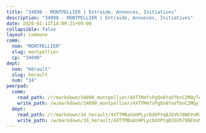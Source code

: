 ```yaml
---
title: "34090 - MONTPELLIER | Entraide, Annonces, Initiatives"
description: "34090 - MONTPELLIER | Entraide, Annonces, Initiatives"
date: 2020-01-11T14:09:21+09:00
collapsible: false
layout: commune
comm:
  nom: "MONTPELLIER"
  slug: montpellier
  cp: "34090"
dept:
  nom: "Hérault"
  slug: herault
  num: "34"
peerpad:
  comm:
    read_path: /r/markdown/34090_montpellier/4XTTM4fvPgQn8YaVfbnC2MQyTevT6qskjQGQFQjVX9zw9ofHF
    write_path: /w/markdown/34090_montpellier/4XTTM4fvPgQn8YaVfbnC2MQyTevT6qskjQGQFQjVX9zw9ofHF-K3TgTmZoBH3ibzBWpcKZp32msyVmGZXJUos939Uefawedkqgh5trPKeYGpHQGLuN33xLVtUZyiKb6vmqVxTXxx5aABo4DjUa7rNcdwKuguzQLTd69CB5gwVEzaD5RC4RHmkKtYiR
  dept:
    read_path: /r/markdown/34_herault/4XTTMBaUoHPLycDdXPtqBJGVh78NEVoMZNyf8Wnh1X5DK6Ew8
    write_path: /w/markdown/34_herault/4XTTMBaUoHPLycDdXPtqBJGVh78NEVoMZNyf8Wnh1X5DK6Ew8-K3TgTd4rzWVX1F82NgGyNepGUxhqCmodCALjxNZeEdBQWQhd1NJYx1gHMW9QBLL6sN41ALXRejLsG2VetgVferfVncrvVCz47dChJvN8ouQLRMdWs4KpxKPeRYR1nspmhzdBqF8J
---
```



